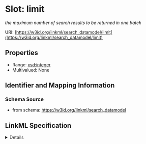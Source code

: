 # Slot: limit
_the maximum number of search results to be returned in one batch_


URI: [https://w3id.org/linkml/search_datamodel/limit](https://w3id.org/linkml/search_datamodel/limit)



<!-- no inheritance hierarchy -->




## Properties

* Range: [xsd:integer](http://www.w3.org/2001/XMLSchema#integer)
* Multivalued: None







## Identifier and Mapping Information







### Schema Source


* from schema: https://w3id.org/linkml/search_datamodel




## LinkML Specification

<details>
```yaml
name: limit
description: the maximum number of search results to be returned in one batch
from_schema: https://w3id.org/linkml/search_datamodel
rank: 1000
alias: limit
domain_of:
- SearchBaseConfiguration
range: integer

```
</details>